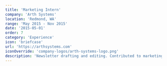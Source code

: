 ```yaml
---
title: 'Marketing Intern'
company: 'Arth Systems'
location: 'Redmond, WA'
range: 'May 2015 - Nov 2015'
date: '2015-05-01'
order: 7
category: 'Experience'
icon: 'briefcase'
url: 'https://arthsystems.com'
iconOverride: 'company-logos/arth-systems-logo.png'
description: 'Newsletter drafting and editing. Contributed to marketing initiatives and content creation for technology solutions.'
---
```

